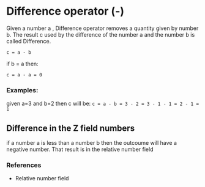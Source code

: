 # Difference operator (-)

Given a number a , Difference operator removes a quantity given by number b. The result c used by the difference of the number a and the number b is called Difference.

`c = a - b`

if b = a then:

`c = a - a = 0`


### Examples:

given a=3 and b=2 then c will be:
` c = a - b = 3 - 2 = 3 - 1 - 1 = 2 - 1 = 1 `

## Difference in the Z field numbers

if a number a is less than a number b then the outcoume will have a negative number. That result is in the relative number field


### References

* Relative number field

